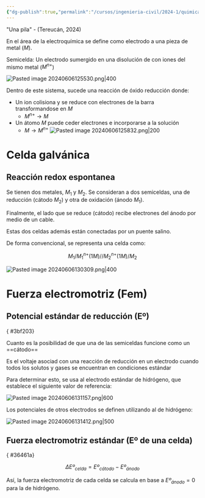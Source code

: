```yaml
---
{"dg-publish":true,"permalink":"/cursos/ingenieria-civil/2024-1/quimica-para-ingenieria/8-reacciones-de-oxido-reduccion/celdas-electroquimicas/","tags":["I2QIM100E","CE5QIM100E","T5QIM100E"]}
---
```



"Una pila" - (Tereucán, 2024)

En el área de la electroquímica se define como electrodo a una pieza de metal ($M$).

Semicelda: Un electrodo sumergido en una disolución de con iones del mismo metal ($M^{n+}$)

![Pasted image 20240606125530.png|400](/img/user/Pasted%20image%2020240606125530.png)

Dentro de este sistema, sucede una reacción de óxido reducción donde:

- Un ion colisiona y se reduce con electrones de la barra transformandose en $M$
	- $M^{n+}\to M$
- Un átomo $M$ puede ceder electrones e incorporarse a la solución 
	- $M\to M^{n+}$
![Pasted image 20240606125832.png|200](/img/user/Pasted%20image%2020240606125832.png)
# Celda galvánica
## Reacción redox espontanea

Se tienen dos metales, $M_{1}$ y $M_{2}$. Se consideran a dos semiceldas, una de reducción (cátodo $M_{2}$) y otra de oxidación (ánodo $M_{1}$).

Finalmente, el lado que se reduce (cátodo) recibe electrones del ánodo por medio de un cable.

Estas dos celdas además están conectadas por un puente salino.

De forma convencional, se representa una celda como:

$$
M_{1}/M_{1}^{n+}(1M)//M_{2}^{n+}(1M)/M_{2}
$$

![Pasted image 20240606130309.png|400](/img/user/Pasted%20image%2020240606130309.png)

# Fuerza electromotriz (Fem)
## Potencial estándar de reducción (Eº)
{ #3bf203}


Cuanto es la posibilidad de que una de las semiceldas funcione como un ==cátodo==

Es el voltaje asociad con una reacción de reducción en un electrodo cuando todos los solutos y gases se encuentran en condiciones estándar

Para determinar esto, se usa al electrodo estándar de hidrógeno, que establece el siguiente valor de referencia:

![Pasted image 20240606131157.png|600](/img/user/Pasted%20image%2020240606131157.png)

Los potenciales de otros electrodos se definen utilizando al de hidrógeno:

![Pasted image 20240606131412.png|500](/img/user/Pasted%20image%2020240606131412.png)

## Fuerza electromotriz estándar (Eº de una celda)
{ #36461a}


$$
\Delta Eº_{celda}=Eº_{cátodo}-Eº_{ánodo}
$$

Así, la fuerza electromotriz de cada celda se calcula en base a $Eº_{ánodo}=0$ para la de hidrógeno. 